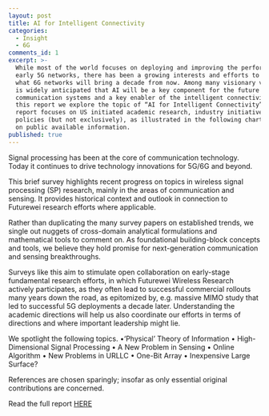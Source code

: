 ```yaml
---
layout: post
title: AI for Intelligent Connectivity
categories:
  - Insight
  - 6G
comments_id: 1
excerpt: >-
  While most of the world focuses on deploying and improving the performance of
  early 5G networks, there has been a growing interests and efforts to establish
  what 6G networks will bring a decade from now. Among many visionary views, it
  is widely anticipated that AI will be a key component for the future of
  communication systems and a key enabler of the intelligent connectivity. On
  this report we explore the topic of “AI for Intelligent Connectivity”. The
  report focuses on US initiated academic research, industry initiatives and
  policies (but not exclusively), as illustrated in the following chart, based
  on public available information.
published: true
---
```

Signal processing has been at the core of communication technology. Today it continues to drive technology innovations for 5G/6G and beyond.

This brief survey highlights recent progress on topics in wireless signal processing (SP) research, mainly in the areas of communication and sensing. It provides historical context and outlook in connection to Futurewei research efforts where applicable.

Rather than duplicating the many survey papers on established trends, we single out nuggets of cross-domain analytical formulations and mathematical tools to comment on. As foundational building-block concepts and tools, we believe they hold promise for next-generation communication and sensing breakthroughs.

Surveys like this aim to stimulate open collaboration on early-stage fundamental research efforts, in which Futurewei Wireless Research actively participates, as they often lead to successful commercial rollouts many years down the road, as epitomized by, e.g. massive MIMO study that led to successful 5G deployments a decade later.  Understanding the academic directions will help us also coordinate our efforts in terms of directions and where important leadership might lie.

We spotlight the following topics.
•‘Physical’ Theory of Information
•	High-Dimensional Signal Processing
•	A New Problem in Sensing
•	Online Algorithm
•	New Problems in URLLC
•	One-Bit Array
•	Inexpensive Large Surface?

References are chosen sparingly; insofar as only essential original contributions are concerned.

Read the full report [HERE](https://github.com/futureweiwirelesslab/wreports/attachement/Insight-Report-signal-processing-final.pdf)
